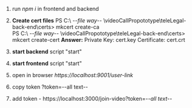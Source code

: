 1. run _npm i_ in frontend and backend

2. **Create cert files**
   PS C:\ --_file way_-- \videoCallPropototype\teleLegal-back-end\certs> mkcert create-ca  
    PS C:\ --_file way_-- \videoCallPropototype\teleLegal-back-end\certs> mkcert create-cert
   **Answer:**
   Private Key: cert.key
   Certificate: cert.crt

3. **start backend** script "start"
4. **start frontend** script "start"
5. open in browser _https://localhost:9001/user-link_
6. copy token ?token=--all text--
7. add token - https://localhost:3000/join-video?token=--_all text_--
